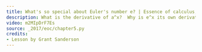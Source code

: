 ```yaml
---
title: What's so special about Euler's number e? | Essence of calculus, chapter 5
description: What is the derivative of a^x?  Why is e^x its own derivative?  This video shows how to think about the rule for differentiating exponential functions.
video: m2MIpDrF7Es
source: _2017/eoc/chapter5.py
credits:
- Lesson by Grant Sanderson
---
```

